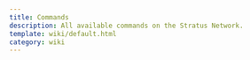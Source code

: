 ```yaml
---
title: Commands
description: All available commands on the Stratus Network.
template: wiki/default.html
category: wiki
---
```


